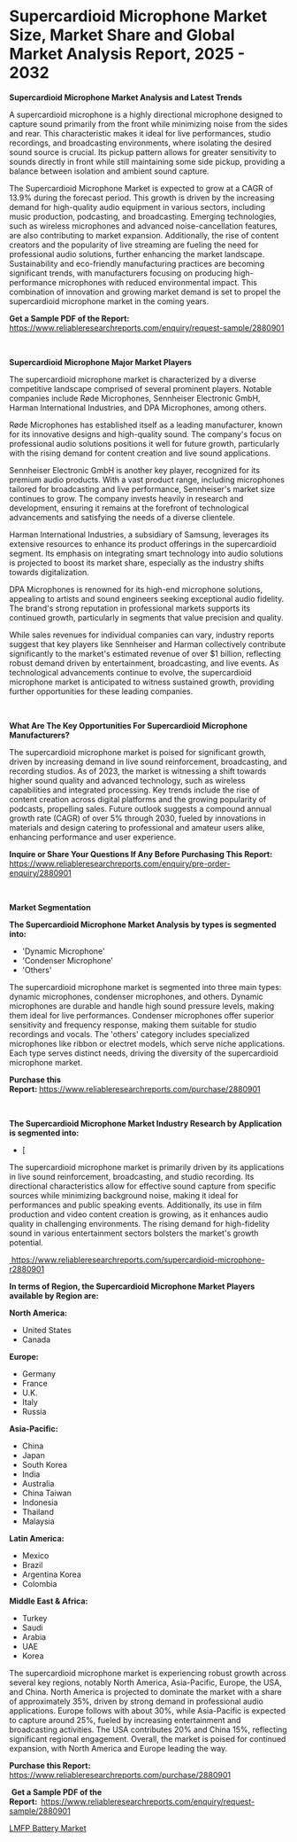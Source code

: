 <p><h1>Supercardioid Microphone Market Size, Market Share and Global Market Analysis Report, 2025 - 2032</h1></p><p><strong>Supercardioid Microphone Market Analysis and Latest Trends</strong></p>
<p><p>A supercardioid microphone is a highly directional microphone designed to capture sound primarily from the front while minimizing noise from the sides and rear. This characteristic makes it ideal for live performances, studio recordings, and broadcasting environments, where isolating the desired sound source is crucial. Its pickup pattern allows for greater sensitivity to sounds directly in front while still maintaining some side pickup, providing a balance between isolation and ambient sound capture. </p><p>The Supercardioid Microphone Market is expected to grow at a CAGR of 13.9% during the forecast period. This growth is driven by the increasing demand for high-quality audio equipment in various sectors, including music production, podcasting, and broadcasting. Emerging technologies, such as wireless microphones and advanced noise-cancellation features, are also contributing to market expansion. Additionally, the rise of content creators and the popularity of live streaming are fueling the need for professional audio solutions, further enhancing the market landscape. Sustainability and eco-friendly manufacturing practices are becoming significant trends, with manufacturers focusing on producing high-performance microphones with reduced environmental impact. This combination of innovation and growing market demand is set to propel the supercardioid microphone market in the coming years.</p></p>
<p><strong>Get a Sample PDF of the Report:&nbsp;</strong> <a href="https://www.reliableresearchreports.com/enquiry/request-sample/2880901?utm_campaign=3322&utm_medium=2&utm_source=Github&utm_content=ia&utm_term=12032025&utm_id=supercardioid-microphone">https://www.reliableresearchreports.com/enquiry/request-sample/2880901</a></p>
<p>&nbsp;</p>
<p><strong>Supercardioid Microphone Major Market Players</strong></p>
<p><p>The supercardioid microphone market is characterized by a diverse competitive landscape comprised of several prominent players. Notable companies include Røde Microphones, Sennheiser Electronic GmbH, Harman International Industries, and DPA Microphones, among others. </p><p>Røde Microphones has established itself as a leading manufacturer, known for its innovative designs and high-quality sound. The company's focus on professional audio solutions positions it well for future growth, particularly with the rising demand for content creation and live sound applications.</p><p>Sennheiser Electronic GmbH is another key player, recognized for its premium audio products. With a vast product range, including microphones tailored for broadcasting and live performance, Sennheiser's market size continues to grow. The company invests heavily in research and development, ensuring it remains at the forefront of technological advancements and satisfying the needs of a diverse clientele.</p><p>Harman International Industries, a subsidiary of Samsung, leverages its extensive resources to enhance its product offerings in the supercardioid segment. Its emphasis on integrating smart technology into audio solutions is projected to boost its market share, especially as the industry shifts towards digitalization.</p><p>DPA Microphones is renowned for its high-end microphone solutions, appealing to artists and sound engineers seeking exceptional audio fidelity. The brand's strong reputation in professional markets supports its continued growth, particularly in segments that value precision and quality.</p><p>While sales revenues for individual companies can vary, industry reports suggest that key players like Sennheiser and Harman collectively contribute significantly to the market's estimated revenue of over $1 billion, reflecting robust demand driven by entertainment, broadcasting, and live events. As technological advancements continue to evolve, the supercardioid microphone market is anticipated to witness sustained growth, providing further opportunities for these leading companies.</p></p>
<p>&nbsp;</p>
<p><strong>What Are The Key Opportunities For Supercardioid Microphone Manufacturers?</strong></p>
<p><p>The supercardioid microphone market is poised for significant growth, driven by increasing demand in live sound reinforcement, broadcasting, and recording studios. As of 2023, the market is witnessing a shift towards higher sound quality and advanced technology, such as wireless capabilities and integrated processing. Key trends include the rise of content creation across digital platforms and the growing popularity of podcasts, propelling sales. Future outlook suggests a compound annual growth rate (CAGR) of over 5% through 2030, fueled by innovations in materials and design catering to professional and amateur users alike, enhancing performance and user experience.</p></p>
<p><strong>Inquire or Share Your Questions If Any Before Purchasing This Report:</strong> <a href="https://www.reliableresearchreports.com/enquiry/pre-order-enquiry/2880901?utm_campaign=3322&utm_medium=2&utm_source=Github&utm_content=ia&utm_term=12032025&utm_id=supercardioid-microphone">https://www.reliableresearchreports.com/enquiry/pre-order-enquiry/2880901</a></p>
<p>&nbsp;</p>
<p><strong>Market Segmentation</strong></p>
<p><strong>The Supercardioid Microphone Market Analysis by types is segmented into:</strong></p>
<p><ul><li>'Dynamic Microphone'</li><li>'Condenser Microphone'</li><li>'Others'</li></ul></p>
<p><p>The supercardioid microphone market is segmented into three main types: dynamic microphones, condenser microphones, and others. Dynamic microphones are durable and handle high sound pressure levels, making them ideal for live performances. Condenser microphones offer superior sensitivity and frequency response, making them suitable for studio recordings and vocals. The 'others' category includes specialized microphones like ribbon or electret models, which serve niche applications. Each type serves distinct needs, driving the diversity of the supercardioid microphone market.</p></p>
<p><strong>Purchase this Report:&nbsp;</strong><a href="https://www.reliableresearchreports.com/purchase/2880901?utm_campaign=3322&utm_medium=2&utm_source=Github&utm_content=ia&utm_term=12032025&utm_id=supercardioid-microphone">https://www.reliableresearchreports.com/purchase/2880901</a></p>
<p>&nbsp;</p>
<p><strong>The Supercardioid Microphone Market Industry Research by Application is segmented into:</strong></p>
<p><ul><li> [</li></ul></p>
<p><p>The supercardioid microphone market is primarily driven by its applications in live sound reinforcement, broadcasting, and studio recording. Its directional characteristics allow for effective sound capture from specific sources while minimizing background noise, making it ideal for performances and public speaking events. Additionally, its use in film production and video content creation is growing, as it enhances audio quality in challenging environments. The rising demand for high-fidelity sound in various entertainment sectors bolsters the market's growth potential.</p></p>
<p><a href="https://www.reliableresearchreports.com/supercardioid-microphone-r2880901?utm_campaign=3322&utm_medium=2&utm_source=Github&utm_content=ia&utm_term=12032025&utm_id=supercardioid-microphone">&nbsp;https://www.reliableresearchreports.com/supercardioid-microphone-r2880901</a></p>
<p><strong>In terms of Region, the Supercardioid Microphone Market Players available by Region are:</strong></p>
<p>
    <p> <strong> North America: </strong>
        <ul>
            <li>United States</li>
            <li>Canada</li>
        </ul>
        </p> 
    <p> <strong> Europe: </strong>
        <ul>
            <li>Germany</li>
            <li>France</li>
            <li>U.K.</li>
            <li>Italy</li>
            <li>Russia</li>
        </ul>
        </p> 
    <p> <strong> Asia-Pacific: </strong>
        <ul>
            <li>China</li>
            <li>Japan</li>
            <li>South Korea</li>
            <li>India</li>
            <li>Australia</li>
            <li>China Taiwan</li>
            <li>Indonesia</li>
            <li>Thailand</li>
            <li>Malaysia</li>
        </ul>
        </p> 
    <p> <strong> Latin America: </strong>
        <ul>
            <li>Mexico</li>
            <li>Brazil</li>
            <li>Argentina Korea</li>
            <li>Colombia</li>
        </ul>
        </p> 
    <p> <strong> Middle East & Africa: </strong>
        <ul>
            <li>Turkey</li>
            <li>Saudi</li>
            <li>Arabia</li>
            <li>UAE</li>
            <li>Korea</li>
        </ul>
    </p>
    </p>
<p><p>The supercardioid microphone market is experiencing robust growth across several key regions, notably North America, Asia-Pacific, Europe, the USA, and China. North America is projected to dominate the market with a share of approximately 35%, driven by strong demand in professional audio applications. Europe follows with about 30%, while Asia-Pacific is expected to capture around 25%, fueled by increasing entertainment and broadcasting activities. The USA contributes 20% and China 15%, reflecting significant regional engagement. Overall, the market is poised for continued expansion, with North America and Europe leading the way.</p></p>
<p><strong>Purchase this Report: </strong><a href="https://www.reliableresearchreports.com/purchase/2880901?utm_campaign=3322&utm_medium=2&utm_source=Github&utm_content=ia&utm_term=12032025&utm_id=supercardioid-microphone">https://www.reliableresearchreports.com/purchase/2880901</a></p>
<p>&nbsp;<strong>Get a Sample PDF of the Report:&nbsp;&nbsp;</strong><a href="https://www.reliableresearchreports.com/enquiry/request-sample/2880901?utm_campaign=3322&utm_medium=2&utm_source=Github&utm_content=ia&utm_term=12032025&utm_id=supercardioid-microphone">https://www.reliableresearchreports.com/enquiry/request-sample/2880901</a></p>
<p><strong></strong></p>
<p><p><a href="https://github.com/azorrotutus/Market-Research-Report-List-1/blob/main/lmfp-battery-market.md?utm_campaign=3322&utm_medium=2&utm_source=Github&utm_content=ia&utm_term=12032025&utm_id=supercardioid-microphone">LMFP Battery Market</a></p></p>